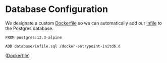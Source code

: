 # Database Configuration

We designate a custom [Dockerfile](Dockerfile) so we can automatically add our [infile](infile.sql) to the Postgres database.

```
FROM postgres:12.3-alpine

ADD database/infile.sql /docker-entrypoint-initdb.d
```
([Dockerfile](Dockerfile))
